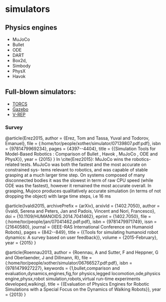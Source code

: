 # simulators

## Physics engines
* MuJoCo
* Bullet 
* ODE
* DART
* Box2d, 
* Simbody
* PhysX
* Havok

## Full-blown simulators:
* [TORCS](http://torcs.sourceforge.net/)
* [Gazebo](http://gazebosim.org/)
* [V-REP](http://www.coppeliarobotics.com/)

### Survey
@article{Erez2015,
author = {Erez, Tom and Tassa, Yuval and Todorov, Emanuel},
file = {:home/tor/people/xother/simulator/07139807.pdf:pdf},
isbn = {9781479969234},
pages = {4397--4404},
title = {{Simulation Tools for Model-Based Robotics : Comparison of Bullet , Havok , MuJoCo , ODE and PhysX}},
year = {2015}
}
In \cite{Erez2015}: MuJoCo wins the robotics-related tests.
MuJoCo was both the fastest and the most accurate on constrained sys-
tems relevant to robotics, and was capable of stable grasping
at a much larger time step.
On systems composed of many disconnected bodies it was the slowest in term of raw CPU
speed (while ODE was the fastest), however it remained the
most accurate overall.
In grasping, Mujoco produces qualitatively accurate simulation (in terms of not
dropping the object) with large time steps, i.e 16 ms

@article{Ivaldi2015,
archivePrefix = {arXiv},
arxivId = {1402.7050},
author = {Ivaldi, Serena and Peters, Jan and Padois, Vincent and Nori, Francesco},
doi = {10.1109/HUMANOIDS.2014.7041462},
eprint = {1402.7050},
file = {:home/tor/people/jan/07041462.pdf:pdf},
isbn = {9781479971749},
issn = {21640580},
journal = {IEEE-RAS International Conference on Humanoid Robots},
pages = {842--849},
title = {{Tools for simulating humanoid robot dynamics: A survey based on user feedback}},
volume = {2015-February},
year = {2015}
}

@article{Roennau2013,
author = {Roennau, A and Sutter, F and Heppner, G and Oberlaender, J and Dillmann, R},
file = {:home/tor/people/xother/simulator/06766527.pdf:pdf},
isbn = {9781479927227},
keywords = {1,bullet,comparison and evaluation,dynamics,engines,fig,for physics,legged locomotion,ode,physics engine,physx,robot simulation,robots,virtual run-time experiments developed,walking},
title = {{Evaluation of Physics Engines for Robotic Simulations with a Special Focus on the Dynamics of Walking Robots}},
year = {2013}
}
